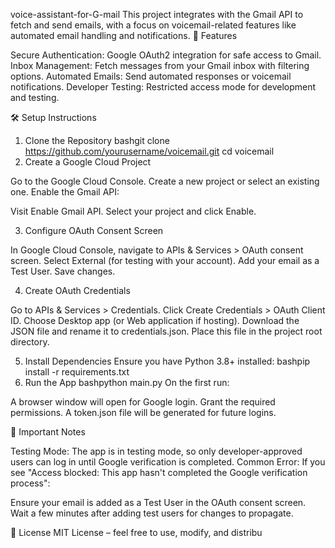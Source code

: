 voice-assistant-for-G-mail
This project integrates with the Gmail API to fetch and send emails, with a focus on voicemail-related features like automated email handling and notifications.
🚀 Features

Secure Authentication: Google OAuth2 integration for safe access to Gmail.
Inbox Management: Fetch messages from your Gmail inbox with filtering options.
Automated Emails: Send automated responses or voicemail notifications.
Developer Testing: Restricted access mode for development and testing.

🛠️ Setup Instructions
1. Clone the Repository
bashgit clone https://github.com/yourusername/voicemail.git
cd voicemail
2. Create a Google Cloud Project

Go to the Google Cloud Console.
Create a new project or select an existing one.
Enable the Gmail API:

Visit Enable Gmail API.
Select your project and click Enable.



3. Configure OAuth Consent Screen

In Google Cloud Console, navigate to APIs & Services > OAuth consent screen.
Select External (for testing with your account).
Add your email as a Test User.
Save changes.

4. Create OAuth Credentials

Go to APIs & Services > Credentials.
Click Create Credentials > OAuth Client ID.
Choose Desktop app (or Web application if hosting).
Download the JSON file and rename it to credentials.json.
Place this file in the project root directory.

5. Install Dependencies
Ensure you have Python 3.8+ installed:
bashpip install -r requirements.txt
6. Run the App
bashpython main.py
On the first run:

A browser window will open for Google login.
Grant the required permissions.
A token.json file will be generated for future logins.

📌 Important Notes

Testing Mode: The app is in testing mode, so only developer-approved users can log in until Google verification is completed.
Common Error: If you see "Access blocked: This app hasn't completed the Google verification process":

Ensure your email is added as a Test User in the OAuth consent screen.
Wait a few minutes after adding test users for changes to propagate.



📜 License
MIT License – feel free to use, modify, and distribu
